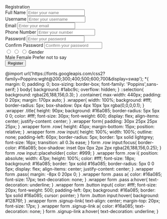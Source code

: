 <!DOCTYPE html>
<!-- Created By CodingLab - www.codinglabweb.com -->
<html lang="en" dir="ltr">
  <head>
    <meta charset="UTF-8">
    <title> Responsive Registration Form | CodingLab </title>
    <link rel="stylesheet" href="style.css">
     <meta name="viewport" content="width=device-width, initial-scale=1.0">
   </head>
<body>
  <div class="container">
    <div class="title">Registration</div>
    <div class="content">
      <form action="#">
        <div class="user-details">
          <div class="input-box">
            <span class="details">Full Name</span>
            <input type="text" placeholder="Enter your name" required>
          </div>
          <div class="input-box">
            <span class="details">Username</span>
            <input type="text" placeholder="Enter your username" required>
          </div>
          <div class="input-box">
            <span class="details">Email</span>
            <input type="text" placeholder="Enter your email" required>
          </div>
          <div class="input-box">
            <span class="details">Phone Number</span>
            <input type="text" placeholder="Enter your number" required>
          </div>
          <div class="input-box">
            <span class="details">Password</span>
            <input type="text" placeholder="Enter your password" required>
          </div>
          <div class="input-box">
            <span class="details">Confirm Password</span>
            <input type="text" placeholder="Confirm your password" required>
          </div>
        </div>
        <div class="gender-details">
          <input type="radio" name="gender" id="dot-1">
          <input type="radio" name="gender" id="dot-2">
          <input type="radio" name="gender" id="dot-3">
          <span class="gender-title">Gender</span>
          <div class="category">
            <label for="dot-1">
            <span class="dot one"></span>
            <span class="gender">Male</span>
          </label>
          <label for="dot-2">
            <span class="dot two"></span>
            <span class="gender">Female</span>
          </label>
          <label for="dot-3">
            <span class="dot three"></span>
            <span class="gender">Prefer not to say</span>
            </label>
          </div>
        </div>
        <div class="button">
          <input type="submit" value="Register">
        </div>
      </form>
    </div>
  </div>
</body>
</html>
@import url('https://fonts.googleapis.com/css2?family=Poppins:wght@200;300;400;500;600;700&display=swap');
*{
  margin: 0;
  padding: 0;
  box-sizing: border-box;
  font-family: 'Poppins',sans-serif;
}
body{
  background: #1abc9c;
  overflow: hidden;
}
::selection{
  background: rgba(26,188,156,0.3);
}
.container{
  max-width: 440px;
  padding: 0 20px;
  margin: 170px auto;
}
.wrapper{
  width: 100%;
  background: #fff;
  border-radius: 5px;
  box-shadow: 0px 4px 10px 1px rgba(0,0,0,0.1);
}
.wrapper .title{
  height: 90px;
  background: #16a085;
  border-radius: 5px 5px 0 0;
  color: #fff;
  font-size: 30px;
  font-weight: 600;
  display: flex;
  align-items: center;
  justify-content: center;
}
.wrapper form{
  padding: 30px 25px 25px 25px;
}
.wrapper form .row{
  height: 45px;
  margin-bottom: 15px;
  position: relative;
}
.wrapper form .row input{
  height: 100%;
  width: 100%;
  outline: none;
  padding-left: 60px;
  border-radius: 5px;
  border: 1px solid lightgrey;
  font-size: 16px;
  transition: all 0.3s ease;
}
form .row input:focus{
  border-color: #16a085;
  box-shadow: inset 0px 0px 2px 2px rgba(26,188,156,0.25);
}
form .row input::placeholder{
  color: #999;
}
.wrapper form .row i{
  position: absolute;
  width: 47px;
  height: 100%;
  color: #fff;
  font-size: 18px;
  background: #16a085;
  border: 1px solid #16a085;
  border-radius: 5px 0 0 5px;
  display: flex;
  align-items: center;
  justify-content: center;
}
.wrapper form .pass{
  margin: -8px 0 20px 0;
}
.wrapper form .pass a{
  color: #16a085;
  font-size: 17px;
  text-decoration: none;
}
.wrapper form .pass a:hover{
  text-decoration: underline;
}
.wrapper form .button input{
  color: #fff;
  font-size: 20px;
  font-weight: 500;
  padding-left: 0px;
  background: #16a085;
  border: 1px solid #16a085;
  cursor: pointer;
}
form .button input:hover{
  background: #12876f;
}
.wrapper form .signup-link{
  text-align: center;
  margin-top: 20px;
  font-size: 17px;
}
.wrapper form .signup-link a{
  color: #16a085;
  text-decoration: none;
}
form .signup-link a:hover{
  text-decoration: underline;
}
